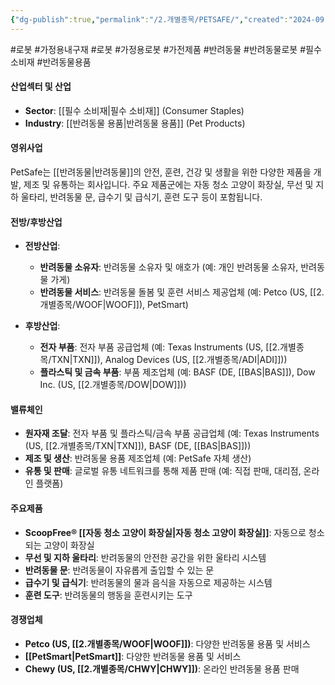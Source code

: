```yaml
---
{"dg-publish":true,"permalink":"/2.개별종목/PETSAFE/","created":"2024-09-19T14:36:36.608+09:00","updated":"2025-06-03T20:06:00.636+09:00"}
---
```


#로봇 #가정용내구재 #로봇 #가정용로봇 #가전제품 #반려동물 #반려동물로봇 #필수소비재 #반려동물용품

#### 산업섹터 및 산업

- **Sector**: [[필수 소비재\|필수 소비재]] (Consumer Staples)
- **Industry**: [[반려동물 용품\|반려동물 용품]] (Pet Products)

#### 영위사업

PetSafe는 [[반려동물\|반려동물]]의 안전, 훈련, 건강 및 생활을 위한 다양한 제품을 개발, 제조 및 유통하는 회사입니다. 주요 제품군에는 자동 청소 고양이 화장실, 무선 및 지하 울타리, 반려동물 문, 급수기 및 급식기, 훈련 도구 등이 포함됩니다.

#### 전방/후방산업

- **전방산업**:
    - **반려동물 소유자**: 반려동물 소유자 및 애호가 (예: 개인 반려동물 소유자, 반려동물 가게)
    - **반려동물 서비스**: 반려동물 돌봄 및 훈련 서비스 제공업체 (예: Petco (US, [[2.개별종목/WOOF\|WOOF]]), PetSmart)
      
- **후방산업**:
    - **전자 부품**: 전자 부품 공급업체 (예: Texas Instruments (US, [[2.개별종목/TXN\|TXN]]), Analog Devices (US, [[2.개별종목/ADI\|ADI]]))
    - **플라스틱 및 금속 부품**: 부품 제조업체 (예: BASF (DE, [[BAS\|BAS]]), Dow Inc. (US, [[2.개별종목/DOW\|DOW]]))

#### 밸류체인

- **원자재 조달**: 전자 부품 및 플라스틱/금속 부품 공급업체 (예: Texas Instruments (US, [[2.개별종목/TXN\|TXN]]), BASF (DE, [[BAS\|BAS]]))
- **제조 및 생산**: 반려동물 용품 제조업체 (예: PetSafe 자체 생산)
- **유통 및 판매**: 글로벌 유통 네트워크를 통해 제품 판매 (예: 직접 판매, 대리점, 온라인 플랫폼)

#### 주요제품

- **ScoopFree® [[자동 청소 고양이 화장실\|자동 청소 고양이 화장실]]**: 자동으로 청소되는 고양이 화장실
- **무선 및 지하 울타리**: 반려동물의 안전한 공간을 위한 울타리 시스템
- **반려동물 문**: 반려동물이 자유롭게 출입할 수 있는 문
- **급수기 및 급식기**: 반려동물의 물과 음식을 자동으로 제공하는 시스템
- **훈련 도구**: 반려동물의 행동을 훈련시키는 도구

#### 경쟁업체

- **Petco (US, [[2.개별종목/WOOF\|WOOF]])**: 다양한 반려동물 용품 및 서비스
- **[[PetSmart\|PetSmart]]**: 다양한 반려동물 용품 및 서비스
- **Chewy (US, [[2.개별종목/CHWY\|CHWY]])**: 온라인 반려동물 용품 판매